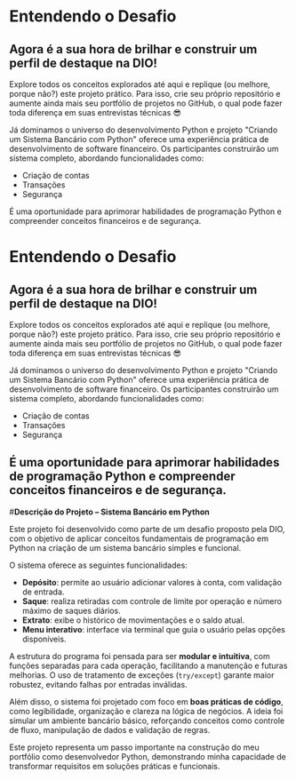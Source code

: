 # Entendendo o Desafio

## Agora é a sua hora de brilhar e construir um perfil de destaque na DIO! 

Explore todos os conceitos explorados até aqui e replique (ou melhore, porque não?) este projeto prático. Para isso, crie seu próprio repositório e aumente ainda mais seu portfólio de projetos no GitHub, o qual pode fazer toda diferença em suas entrevistas técnicas 😎

Já dominamos o universo do desenvolvimento Python e projeto "Criando um Sistema Bancário com Python" oferece uma experiência prática de desenvolvimento de software financeiro. Os participantes construirão um sistema completo, abordando funcionalidades como:

- Criação de contas
- Transações
- Segurança

É uma oportunidade para aprimorar habilidades de programação Python e compreender conceitos financeiros e de segurança.

# Entendendo o Desafio

## Agora é a sua hora de brilhar e construir um perfil de destaque na DIO! 

Explore todos os conceitos explorados até aqui e replique (ou melhore, porque não?) este projeto prático. Para isso, crie seu próprio repositório e aumente ainda mais seu portfólio de projetos no GitHub, o qual pode fazer toda diferença em suas entrevistas técnicas 😎

Já dominamos o universo do desenvolvimento Python e projeto "Criando um Sistema Bancário com Python" oferece uma experiência prática de desenvolvimento de software financeiro. Os participantes construirão um sistema completo, abordando funcionalidades como:

- Criação de contas
- Transações
- Segurança

É uma oportunidade para aprimorar habilidades de programação Python e compreender conceitos financeiros e de segurança.
---


#**Descrição do Projeto – Sistema Bancário em Python**

Este projeto foi desenvolvido como parte de um desafio proposto pela DIO, com o objetivo de aplicar conceitos fundamentais de programação em Python na criação de um sistema bancário simples e funcional.

O sistema oferece as seguintes funcionalidades:
- **Depósito**: permite ao usuário adicionar valores à conta, com validação de entrada.
- **Saque**: realiza retiradas com controle de limite por operação e número máximo de saques diários.
- **Extrato**: exibe o histórico de movimentações e o saldo atual.
- **Menu interativo**: interface via terminal que guia o usuário pelas opções disponíveis.

A estrutura do programa foi pensada para ser **modular e intuitiva**, com funções separadas para cada operação, facilitando a manutenção e futuras melhorias. O uso de tratamento de exceções (`try/except`) garante maior robustez, evitando falhas por entradas inválidas.

Além disso, o sistema foi projetado com foco em **boas práticas de código**, como legibilidade, organização e clareza na lógica de negócios. A ideia foi simular um ambiente bancário básico, reforçando conceitos como controle de fluxo, manipulação de dados e validação de regras.

Este projeto representa um passo importante na construção do meu portfólio como desenvolvedor Python, demonstrando minha capacidade de transformar requisitos em soluções práticas e funcionais.

